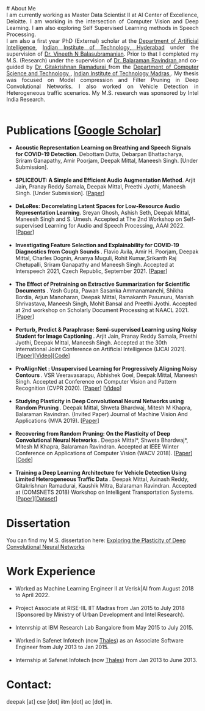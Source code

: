 <head>
<title> 
Deepak Mittal
 </title>
</head>
# About Me
<div style = "text-align: justify"> I am currently working as Master Data Scientist II at AI Center of Excellence, Deloitte. I am working in the intersection of Computer Vision and Deep Learning. I am also exploring Self Supervised Learning methods in Speech Processing. 
 <br />
I am also a first year PhD (External) scholar at the <a href="https://ai.iith.ac.in/">Department of Artificial Intelligence</a>, <a href="https://iith.ac.in/">Indian Institute of Technology, Hyderabad</a> under the supervision of <a href="https://www.iith.ac.in/~vineethnb/">Dr. Vineeth N Balasubramanian</a>. Prior to that I completed my M.S. (Research) under the supervision of <a href="https://www.cse.iitm.ac.in/~ravi/"> Dr. Balaraman Ravindran </a> and co-guided by <a href="https://civil.iitm.ac.in/?page_id=848"> Dr. Gitakrishnan Ramadurai </a> from the <a href="https://www.cse.iitm.ac.in/"> Department of Computer Science and Technology </a>, <a href="https://www.iitm.ac.in/"> Indian Institute of Technology Madras </a>. My thesis was focused on Model compression and Filter Pruning in Deep Convolutional Networks. I also worked on Vehicle Detection in Heterogeneous traffic scenarios. My M.S. research was sponsored by Intel India Research.
</div>

<br />

# Publications [<a href="https://scholar.google.co.in/citations?user=p-PdgdYAAAAJ&hl=en">Google Scholar</a>]
<ul>

  <li> <b>  Acoustic Representation Learning on Breathing and Speech Signals for COVID-19 Detection</b>. Debottam Dutta, Debarpan Bhattacharya, Sriram Ganapathy, Amir Poorjam, Deepak Mittal,  Maneesh Singh. [Under Submission]. </li>
 <br />
 
 <li> <b>  SPLICEOUT: A Simple and Efficient Audio Augmentation Method</b>. Arjit Jain, Pranay Reddy Samala, Deepak Mittal, Preethi Jyothi, Maneesh Singh. [Under Submission]. [<a href="https://arxiv.org/pdf/2110.00046.pdf">Paper</a>]</li>
 <br />
 
 <li> <b>  DeLoRes: Decorrelating Latent Spaces for Low-Resource Audio Representation Learning</b>. Sreyan Ghosh, Ashish Seth, Deepak Mittal, Maneesh Singh and S. Umesh. Accepted at The 2nd Workshop on Self-supervised Learning for Audio and Speech Processing, AAAI 2022. [<a href="https://aaai-sas-2022.github.io/static/media/aaai_delores_final.499ddb39.pdf">Paper</a>]</li>
 <br />
 
 <li> <b>  Investigating Feature Selection and Explainability for COVID-19 Diagnostics from Cough Sounds </b>. Flavio Avila, Amir H. Poorjam, Deepak Mittal, Charles Dognin, Ananya Muguli, Rohit Kumar,Srikanth Raj Chetupalli, Sriram Ganapathy and Maneesh Singh. Accepted at Interspeech 2021, Czech Republic, September 2021. [<a href="https://www.isca-speech.org/archive/pdfs/interspeech_2021/avila21_interspeech.pdf">Paper</a>]</li>
 <br />
 
 <li> <b>  The Effect of Pretraining on Extractive Summarization for Scientific Documents </b>. Yash Gupta, Pawan Sasanka Ammanamanchi, Shikha Bordia, Arjun Manoharan, Deepak Mittal, Ramakanth Pasunuru, Manish Shrivastava, Maneesh Singh, Mohit Bansal and Preethi Jyothi. Accepted at 2nd workshop on Scholarly Document Processing at NAACL 2021. [<a href="https://aclanthology.org/2021.sdp-1.9/">Paper</a>]</li>
 <br />
 
 <li> <b> Perturb, Predict & Paraphrase: Semi-supervised Learning using Noisy Student for Image Captioning </b>. Arjit Jain, Pranay Reddy Samala, Preethi Jyothi, Deepak Mittal, Maneesh Singh. Accepted at the 30th International Joint Conference on Artificial Intelligence (IJCAI 2021). [<a href="https://www.ijcai.org/proceedings/2021/0105.pdf">Paper</a>][<a href="https://drive.google.com/file/d/1vfHyeBhN_4R4BuuD6GAMpMWq5UN1Zjt5/view?usp=sharing">Video</a>][<a href="https://github.com/csalt-research/perturb-predict-paraphrase">Code</a>]</li> 
 <br />
 <li> <b> ProAlignNet : Unsupervised Learning for Progressively Aligning Noisy Contours </b>. VSR Veeravasarapu, Abhishek Goel, Deepak Mittal, Maneesh Singh. Accepted at Conference on Computer Vision and Pattern Recognition (CVPR 2020). [<a href="https://openaccess.thecvf.com/content_CVPR_2020/papers/Veeravasarapu_ProAlignNet_Unsupervised_Learning_for_Progressively_Aligning_Noisy_Contours_CVPR_2020_paper.pdf">Paper</a>] [<a href="https://www.youtube.com/watch?v=0L7CUIDZ46c">Video</a>]</li>
 <br />
 <li> <b> Studying Plasticity in Deep Convolutional Neural Networks using Random Pruning </b>. Deepak Mittal, Shweta Bhardwaj, Mitesh M Khapra, Balaraman Ravindran. (Invited Paper) Journal of Machine Vision And Applications (MVA 2019). [<a href="https://arxiv.org/pdf/1812.10240?ref=https://githubhelp.com">Paper</a>]</li>
 <br />
 <li> <b> Recovering from Random Pruning: On the Plasticity of Deep Convolutional Neural Networks </b>. Deepak Mittal*, Shweta Bhardwaj*, Mitesh M Khapra, Balaraman Ravindran. Accepted at IEEE Winter Conference on Applications of Computer Vision (WACV 2018). [<a href="https://arxiv.org/pdf/1801.10447?ref=https://githubhelp.com">Paper</a>][<a href="https://github.com/shwetabhardwaj44/RecoveringFrom_RandomPruning_WACV2018">Code</a>]</li>
 <br />
 <li> <b> Training a Deep Learning Architecture for Vehicle Detection Using Limited Heterogeneous Traffic Data </b>. Deepak Mittal, Avinash Reddy, Gitakrishnan Ramadurai, Kaushik Mitra, Balaraman Ravindran. Accepted at (COMSNETS 2018) Workshop on Intelligent Transportation Systems. [<a href="https://ieeexplore.ieee.org/abstract/document/8328279">Paper</a>][<a href="https://www.kaggle.com/datasets/deepak242424/iitmhetra">Dataset</a>]</li>
</ul>

# Dissertation
You can find my M.S. dissertation here: <a href="https://drive.google.com/open?id=1kicn7y6rcqm_IjsccfTmRpkq7jYyDwq3"> Exploring the Plasticity of Deep Convolutional Neural Networks</a>

# Work Experience
<ul>
<li> Worked as Machine Learning Engineer II at Verisk|AI from August 2018 to April 2022.</li>
 <br />
<li> Project Associate at RISE-IIL IIT Madras from Jan 2015 to July 2018 (Sponsored by Ministry of Urban Development and Intel Research).</li>
 <br />
<li> Intenrship at IBM Research Lab Bangalore from May 2015 to July 2015.</li>
 <br />
<li> Worked in Safenet Infotech (now <a href="https://www.thalesgroup.com/en"> Thales</a>) as an Associate Software Engineer from July 2013 to Jan 2015.</li>
 <br />
<li> Internship at Safenet Infotech (now <a href="https://www.thalesgroup.com/en"> Thales</a>) from Jan 2013 to June 2013.</li>
</ul>

# Contact:
deepak [at] cse [dot] iitm [dot] ac [dot] in.

